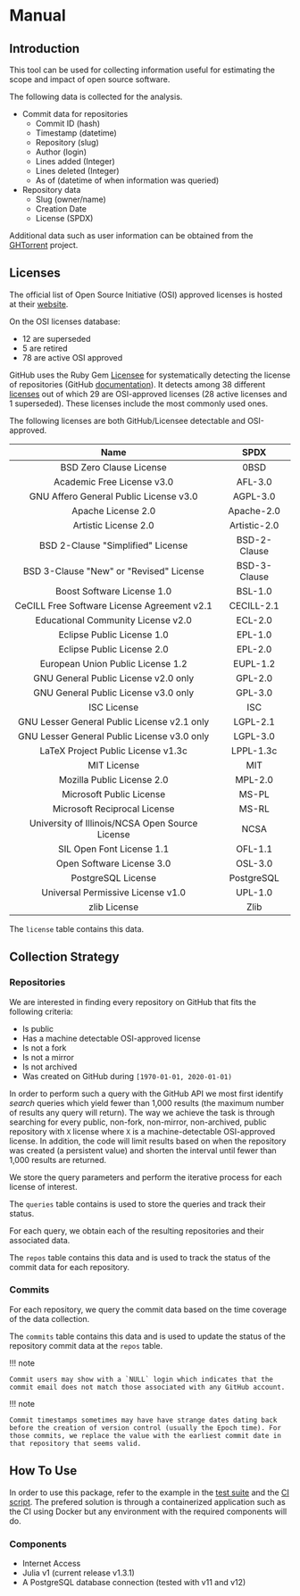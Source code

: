 # Manual

## Introduction

This tool can be used for collecting information useful for estimating the scope and impact of open source software.

The following data is collected for the analysis.

- Commit data for repositories
  - Commit ID (hash)
  - Timestamp (datetime)
  - Repository (slug)
  - Author (login)
  - Lines added (Integer)
  - Lines deleted (Integer)
  - As of (datetime of when information was queried)
- Repository data
  - Slug (owner/name)
  - Creation Date
  - License (SPDX)

Additional data such as user information can be obtained from the [GHTorrent](http://ghtorrent.org/) project.

## Licenses

The official list of Open Source Initiative (OSI) approved licenses is hosted at their [website](https://opensource.org/licenses/alphabetical).

On the OSI licenses database:

- 12 are superseded
- 5 are retired
- 78 are active OSI approved

GitHub uses the Ruby Gem [Licensee](https://licensee.github.io/licensee/) for systematically detecting the license of repositories (GitHub [documentation](https://help.github.com/en/github/creating-cloning-and-archiving-repositories/licensing-a-repository#detecting-a-license)). It detects among 38 different [licenses](https://github.com/github/choosealicense.com/tree/gh-pages/_licenses) out of which 29 are OSI-approved licenses (28 active licenses and 1 superseded). These licenses include the most commonly used ones.

The following licenses are both GitHub/Licensee detectable and OSI-approved.

**Name**|**SPDX**
:-----:|:-----:
BSD Zero Clause License|0BSD
Academic Free License v3.0|AFL-3.0
GNU Affero General Public License v3.0|AGPL-3.0
Apache License 2.0|Apache-2.0
Artistic License 2.0|Artistic-2.0
BSD 2-Clause "Simplified" License|BSD-2-Clause
BSD 3-Clause "New" or "Revised" License|BSD-3-Clause
Boost Software License 1.0|BSL-1.0
CeCILL Free Software License Agreement v2.1|CECILL-2.1
Educational Community License v2.0|ECL-2.0
Eclipse Public License 1.0|EPL-1.0
Eclipse Public License 2.0|EPL-2.0
European Union Public License 1.2|EUPL-1.2
GNU General Public License v2.0 only|GPL-2.0
GNU General Public License v3.0 only|GPL-3.0
ISC License|ISC
GNU Lesser General Public License v2.1 only|LGPL-2.1
GNU Lesser General Public License v3.0 only|LGPL-3.0
LaTeX Project Public License v1.3c|LPPL-1.3c
MIT License|MIT
Mozilla Public License 2.0|MPL-2.0
Microsoft Public License|MS-PL
Microsoft Reciprocal License|MS-RL
University of Illinois/NCSA Open Source License|NCSA
SIL Open Font License 1.1|OFL-1.1
Open Software License 3.0|OSL-3.0
PostgreSQL License|PostgreSQL
Universal Permissive License v1.0|UPL-1.0
zlib License|Zlib

The `license` table contains this data.

## Collection Strategy

### Repositories

We are interested in finding every repository on GitHub that fits the following criteria:

- Is public
- Has a machine detectable OSI-approved license
- Is not a fork
- Is not a mirror
- Is not archived
- Was created on GitHub during `[1970-01-01, 2020-01-01)`

In order to perform such a query with the GitHub API we most first identify *search* queries which yield fewer than 1,000 results (the maximum number of results any query will return). The way we achieve the task is through searching for every public, non-fork, non-mirror, non-archived, public repository with `X` license where `X` is a machine-detectable OSI-approved license. In addition, the code will limit results based on when the repository was created (a persistent value) and shorten the interval until fewer than 1,000 results are returned.

We store the query parameters and perform the iterative process for each license of interest.

The `queries` table contains is used to store the queries and track their status.

For each query, we obtain each of the resulting repositories and their associated data.

The `repos` table contains this data and is used to track the status of the commit data for each repository.

### Commits

For each repository, we query the commit data based on the time coverage of the data collection.

The `commits` table contains this data and is used to update the status of the repository commit data at the `repos` table.

!!! note

    Commit users may show with a `NULL` login which indicates that the commit email does not match those associated with any GitHub account.

!!! note

    Commit timestamps sometimes may have have strange dates dating back before the creation of version control (usually the Epoch time). For those commits, we replace the value with the earliest commit date in that repository that seems valid.

## How To Use

In order to use this package, refer to the example in the [test suite](https://github.com/uva-bi-sdad/GHOSS.jl/blob/master/test/runtests.jl) and the [CI script](https://github.com/uva-bi-sdad/GHOSS.jl/blob/master/.github/workflows/ci.yml). The prefered solution is through a containerized application such as the CI using Docker but any environment with the required components will do.

### Components

- Internet Access
- Julia v1 (current release v1.3.1)
- A PostgreSQL database connection (tested with v11 and v12)
